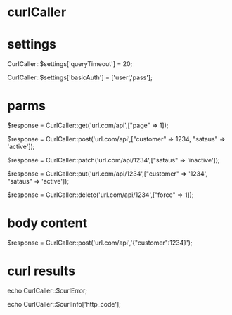 # curlCaller

# settings
CurlCaller::$settings['queryTimeout'] = 20;

CurlCaller::$settings['basicAuth'] = ['user','pass'];

# parms
$response = CurlCaller::get('url.com/api',["page" => 1]);

$response = CurlCaller::post('url.com/api',["customer" => 1234, "sataus" => 'active']);

$response = CurlCaller::patch('url.com/api/1234',["sataus" => 'inactive']);

$response = CurlCaller::put('url.com/api/1234',["customer" => '1234', "sataus" => 'active']);

$response = CurlCaller::delete('url.com/api/1234',["force" => 1]);

# body content
$response = CurlCaller::post('url.com/api','{"customer":1234}');

# curl results
echo CurlCaller::$curlError;

echo CurlCaller::$curlInfo['http_code'];
